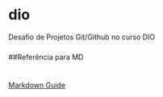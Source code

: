# dio
Desafio de Projetos Git/Github no curso DIO
###

##Referência para MD
#
[Markdown Guide](https://www.markdownguide.org)
